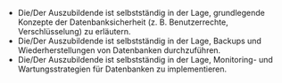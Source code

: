 - Die/Der Auszubildende ist selbstständig in der Lage, grundlegende Konzepte der Datenbanksicherheit (z. B. Benutzerrechte, Verschlüsselung) zu erläutern.
- Die/Der Auszubildende ist selbstständig in der Lage, Backups und Wiederherstellungen von Datenbanken durchzuführen.
- Die/Der Auszubildende ist selbstständig in der Lage, Monitoring- und Wartungsstrategien für Datenbanken zu implementieren.